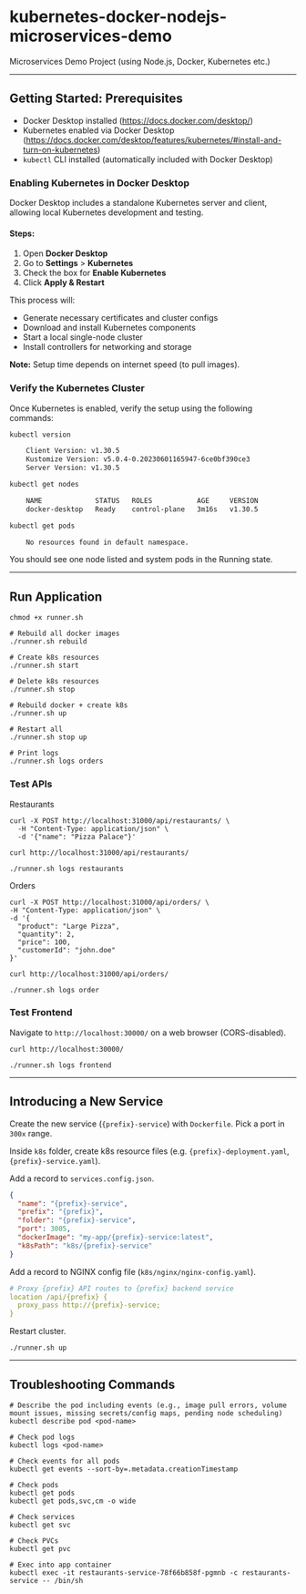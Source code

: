 # kubernetes-docker-nodejs-microservices-demo
Microservices Demo Project (using Node.js, Docker, Kubernetes etc.)

---

## Getting Started: Prerequisites

- Docker Desktop installed (https://docs.docker.com/desktop/)
- Kubernetes enabled via Docker Desktop (https://docs.docker.com/desktop/features/kubernetes/#install-and-turn-on-kubernetes)
- `kubectl` CLI installed (automatically included with Docker Desktop)

### Enabling Kubernetes in Docker Desktop

Docker Desktop includes a standalone Kubernetes server and client, allowing local Kubernetes development and testing.

#### Steps:

1. Open **Docker Desktop**
2. Go to **Settings** > **Kubernetes**
3. Check the box for **Enable Kubernetes**
4. Click **Apply & Restart**

This process will:

- Generate necessary certificates and cluster configs
- Download and install Kubernetes components
- Start a local single-node cluster
- Install controllers for networking and storage

**Note:** Setup time depends on internet speed (to pull images).

### Verify the Kubernetes Cluster

Once Kubernetes is enabled, verify the setup using the following commands:

```bash
kubectl version

    Client Version: v1.30.5
    Kustomize Version: v5.0.4-0.20230601165947-6ce0bf390ce3
    Server Version: v1.30.5

kubectl get nodes

    NAME             STATUS   ROLES           AGE     VERSION
    docker-desktop   Ready    control-plane   3m16s   v1.30.5

kubectl get pods

    No resources found in default namespace.
```

You should see one node listed and system pods in the Running state.

---

## Run Application

```shell
chmod +x runner.sh

# Rebuild all docker images
./runner.sh rebuild

# Create k8s resources
./runner.sh start

# Delete k8s resources
./runner.sh stop

# Rebuild docker + create k8s
./runner.sh up

# Restart all
./runner.sh stop up

# Print logs
./runner.sh logs orders
```

### Test APIs

Restaurants
```shell
curl -X POST http://localhost:31000/api/restaurants/ \
  -H "Content-Type: application/json" \
  -d '{"name": "Pizza Palace"}'

curl http://localhost:31000/api/restaurants/ 

./runner.sh logs restaurants
```

Orders
```shell
curl -X POST http://localhost:31000/api/orders/ \
-H "Content-Type: application/json" \
-d '{
  "product": "Large Pizza",
  "quantity": 2,
  "price": 100,
  "customerId": "john.doe"
}'

curl http://localhost:31000/api/orders/ 

./runner.sh logs order
```

### Test Frontend

Navigate to `http://localhost:30000/` on a web browser (CORS-disabled).

```shell
curl http://localhost:30000/

./runner.sh logs frontend
```

---

## Introducing a New Service

Create the new service (`{prefix}-service`) with `Dockerfile`. Pick a port in `300x` range.

Inside `k8s` folder, create k8s resource files (e.g. `{prefix}-deployment.yaml`, `{prefix}-service.yaml`).

Add a record to `services.config.json`.
```json
{
  "name": "{prefix}-service",
  "prefix": "{prefix}",
  "folder": "{prefix}-service",
  "port": 3005,
  "dockerImage": "my-app/{prefix}-service:latest",
  "k8sPath": "k8s/{prefix}-service"
}
```

Add a record to NGINX config file (`k8s/nginx/nginx-config.yaml`).
```yaml
# Proxy {prefix} API routes to {prefix} backend service
location /api/{prefix} {
  proxy_pass http://{prefix}-service;
}
```

Restart cluster.
```shell
./runner.sh up
```

---

## Troubleshooting Commands

```shell
# Describe the pod including events (e.g., image pull errors, volume mount issues, missing secrets/config maps, pending node scheduling)
kubectl describe pod <pod-name>

# Check pod logs
kubectl logs <pod-name>

# Check events for all pods
kubectl get events --sort-by=.metadata.creationTimestamp

# Check pods
kubectl get pods
kubectl get pods,svc,cm -o wide

# Check services
kubectl get svc

# Check PVCs
kubectl get pvc

# Exec into app container
kubectl exec -it restaurants-service-78f66b858f-pgmnb -c restaurants-service -- /bin/sh
```

